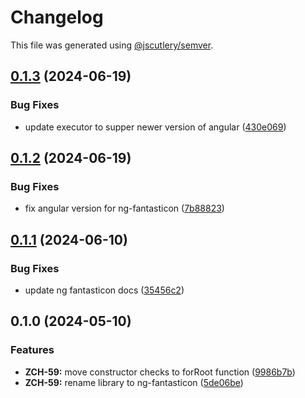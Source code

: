# Changelog

This file was generated using [@jscutlery/semver](https://github.com/jscutlery/semver).

## [0.1.3](https://github.com/zupit-it/zupit-angular/compare/ng-fantasticon-0.1.2...ng-fantasticon-0.1.3) (2024-06-19)


### Bug Fixes

* update executor to supper newer version of angular ([430e069](https://github.com/zupit-it/zupit-angular/commit/430e0693afc3b1e358dfa58a580b1f7485c4a7e6))

## [0.1.2](https://github.com/zupit-it/zupit-angular/compare/ng-fantasticon-0.1.1...ng-fantasticon-0.1.2) (2024-06-19)


### Bug Fixes

* fix angular version for ng-fantasticon ([7b88823](https://github.com/zupit-it/zupit-angular/commit/7b88823de6223db017a31dbfcf304774ff3b7689))

## [0.1.1](https://github.com/zupit-it/zupit-angular/compare/ng-fantasticon-0.1.0...ng-fantasticon-0.1.1) (2024-06-10)


### Bug Fixes

* update ng fantasticon docs ([35456c2](https://github.com/zupit-it/zupit-angular/commit/35456c20cd8b7c01df1fffd1c0485b927810b14f))

## 0.1.0 (2024-05-10)


### Features

* **ZCH-59:** move constructor checks to forRoot function ([9986b7b](https://github.com/zupit-it/zupit-angular/commit/9986b7b6367985aa8b22e67e6efc4083b1c78f43))
* **ZCH-59:** rename library to ng-fantasticon ([5de06be](https://github.com/zupit-it/zupit-angular/commit/5de06bedbbe939a3a714a6e22311da4d93c0791b))
